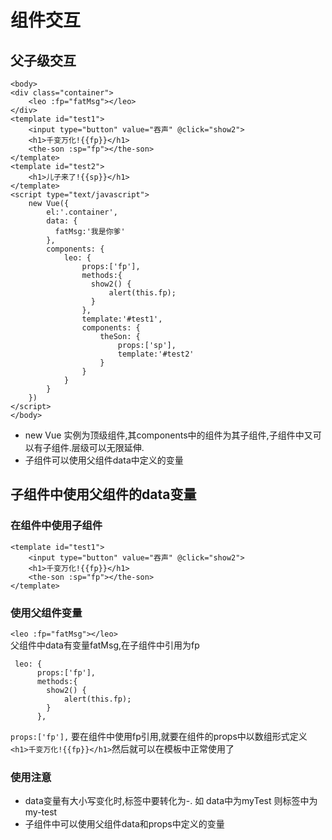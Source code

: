 # 组件交互
## 父子级交互
```
<body>
<div class="container">
    <leo :fp="fatMsg"></leo>
</div>
<template id="test1">
    <input type="button" value="吞声" @click="show2">
    <h1>千变万化!{{fp}}</h1>
    <the-son :sp="fp"></the-son>
</template>
<template id="test2">
    <h1>儿子来了!{{sp}}</h1>
</template>
<script type="text/javascript">
    new Vue({
        el:'.container',
        data: {
          fatMsg:'我是你爹'
        },
        components: {
            leo: {
                props:['fp'],
                methods:{
                  show2() {
                      alert(this.fp);
                  }
                },
                template:'#test1',
                components: {
                    theSon: {
                        props:['sp'],
                        template:'#test2'
                    }
                }
            }
        }
    })
</script>
</body>
```
* new Vue 实例为顶级组件,其components中的组件为其子组件,子组件中又可以有子组件.层级可以无限延伸.
* 子组件可以使用父组件data中定义的变量
## 子组件中使用父组件的data变量
### 在组件中使用子组件
```
<template id="test1">
    <input type="button" value="吞声" @click="show2">
    <h1>千变万化!{{fp}}</h1>
    <the-son :sp="fp"></the-son>
</template>
```
### 使用父组件变量
``<leo :fp="fatMsg"></leo>``  
父组件中data有变量fatMsg,在子组件中引用为fp  
```
 leo: {
      props:['fp'],
      methods:{
        show2() {
            alert(this.fp);
        }
      },
```
``props:['fp'],`` 要在组件中使用fp引用,就要在组件的props中以数组形式定义  
``<h1>千变万化!{{fp}}</h1>``然后就可以在模板中正常使用了
### 使用注意
* data变量有大小写变化时,标签中要转化为-. 如 data中为myTest 则标签中为 my-test
* 子组件中可以使用父组件data和props中定义的变量
